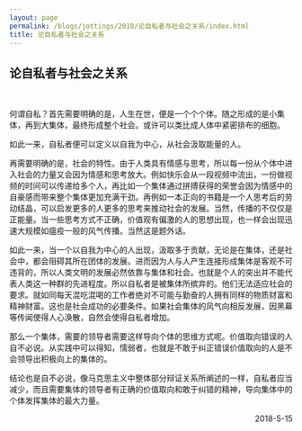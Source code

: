 ```yaml
---
layout: page
permalink: /blogs/jottings/2018/论自私者与社会之关系/index.html
title: 论自私者与社会之关系
---
```


## 论自私者与社会之关系
<br>

何谓自私？首先需要明确的是，人生在世，便是一个个个体。随之形成的是小集体，再到大集体，最终形成整个社会。或许可以类比成人体中紧密排布的细胞。

如此一来，自私者便可以定义以自我为中心，从社会汲取能量的人。

再需要明确的是，社会的特性。由于人类具有情感与思考，所以每一份从个体中进入社会的力量又会因为情感和思考放大。例如快乐会从一段视频中流出，一份做视频的时间可以传递给多个人，再比如一个集体通过拼搏获得的荣誉会因为情感中的自豪感而带来整个集体更加充满干劲。再例如一本正向的书籍是一个人思考后的劳动结晶，可以启发更多的人更多的思考来推动社会的发展。当然，传播的不仅仅是正能量。当一些思考方式不正确，价值观有偏激的人的思想出现，也一样会出现迅速大规模如瘟疫一般的风气传播。当然这是题外话。

如此一来，当一个以自我为中心的人出现，汲取多于贡献，无论是在集体，还是社会中，都会阻碍其所在团体的发展。进而因为人与人产生连接形成集体是客观不可违背的，所以人类文明的发展必然依靠与集体和社会。也就是个人的突出并不能代表人类这一种群的先进程度。所以自私者是被集体所摈弃的。他们无法适应社会的要求。就如同每天混吃混喝的工作者绝对不可能与勤奋的人拥有同样的物质财富和精神财富。这也是社会成功的必要条件。如果社会集体的风气向相反发展，因黑幕等传闻使得人心涣散，自然会使得自私者增加。

那么一个集体，需要的领导者需要这样导向个体的思维方式呢。价值取向错误的人自不必说。从实践中可以得知，懦弱者，也就是不敢于纠正错误价值取向的人是不会领导出积极向上的集体的。

结论也是自不必说，像马克思主义中整体部分辩证关系所阐述的一样，自私者应当减少，而且需要集体的领导者有正确的价值取向和敢于纠错的精神，导向集体中的个体发挥集体的最大力量。

<p align="right">2018-5-15</p>